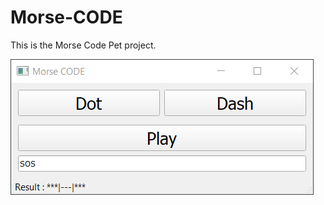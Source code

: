 # Morse-CODE

This is the Morse Code Pet project.

![Иллюстрация к проекту](https://github.com/mentalitet-new/Morse-CODE/blob/187956674b9158bb5608fa174d8c914da8b2d664/python_I73VIaJreV.png)
